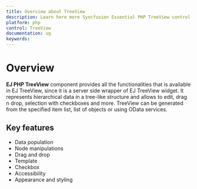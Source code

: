 ```yaml
---
title: Overview about TreeView
description: Learn here more Syncfusion Essential PHP TreeView control about hierarchical data in a tree-like structure and allows to edit supporting data binding, loading on demand, drag and drop, and more.
platform: php
control: TreeView
documentation: ug
keywords: 
---
```


# Overview

**EJ PHP TreeView** component provides all the functionalities that is available in EJ TreeView, since it is a server side wrapper of EJ TreeView widget. It represents hierarchical data in a tree-like structure and allows to edit, drag n drop, selection with checkboxes and more. TreeView can be generated from the specified item list, list of objects or using OData services.

## Key features

* Data population
* Node manipulations
* Drag and drop
* Template
* Checkbox
* Accessibility
* Appearance and styling
